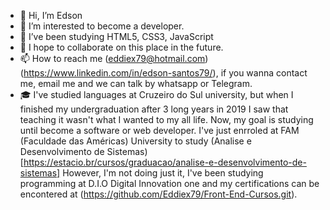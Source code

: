 - 👋 Hi, I’m Edson
- 👀 I’m interested to become a developer.
- 🌱 I’ve been studying HTML5, CSS3, JavaScript
- 💞️ I hope to collaborate on this place in the future.
- 📫 How to reach me (eddiex79@hotmail.com)(https://www.linkedin.com/in/edson-santos79/), if you wanna contact me, email me 
and we can talk by whatsapp or Telegram.
- 🎓 I've studied languages at Cruzeiro do Sul university, but when I
 finished my undergraduation after 3 long years in 2019 I saw that teaching it wasn't what I wanted to my all life.
 Now, my goal is studying until become a software or web developer.
 I've just enrroled at FAM (Faculdade das Américas) University to study (Analise e Desenvolvimento de Sistemas)[https://estacio.br/cursos/graduacao/analise-e-desenvolvimento-de-sistemas]
 However, I'm not doing just it,  I've been studying programming at D.I.O Digital Innovation one and my certifications can be encontered at (https://github.com/Eddiex79/Front-End-Cursos.git).

<!---
Eddiex79/Eddiex79 is a ✨ special ✨ repository because its README.md` (this file) appears on your GitHub profile.
You can click the Preview link to take a look at your changes.
--->
